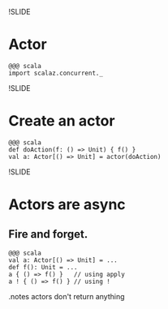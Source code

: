 !SLIDE
# Actor

    @@@ scala
    import scalaz.concurrent._

!SLIDE
# Create an actor

    @@@ scala
    def doAction(f: () => Unit) { f() }
    val a: Actor[() => Unit] = actor(doAction)

!SLIDE
# Actors are async
## Fire and forget.

    @@@ scala
    val a: Actor[() => Unit] = ...
    def f(): Unit = ...
    a { () => f() }   // using apply
    a ! { () => f() } // using !

.notes actors don't return anything
